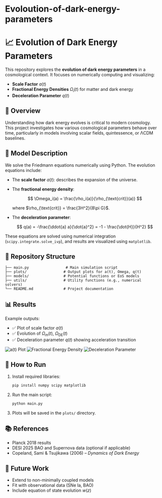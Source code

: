 # Evoloution-of-dark-energy-parameters
# 📈 Evolution of Dark Energy Parameters

This repository explores the **evolution of dark energy parameters** in a cosmological context. It focuses on numerically computing and visualizing:

* **Scale Factor** $a(t)$
* **Fractional Energy Densities** $\Omega_i(t)$ for matter and dark energy
* **Deceleration Parameter** $q(t)$

## 🧠 Overview

Understanding how dark energy evolves is critical to modern cosmology. This project investigates how various cosmological parameters behave over time, particularly in models involving scalar fields, quintessence, or ΛCDM baselines.

## 🧲 Model Description

We solve the Friedmann equations numerically using Python. The evolution equations include:

* The **scale factor** $a(t)$: describes the expansion of the universe.
* The **fractional energy density**:

  $$
  \Omega_i(a) = \frac{\rho_i(a)}{\rho_{\text{crit}}(a)}
  $$

  where $\rho_{\text{crit}} = \frac{3H^2}{8\pi G}$.
* The **deceleration parameter**:

  $$
  q(a) = -\frac{\ddot{a} a}{\dot{a}^2} = -1 - \frac{\dot{H}}{H^2}
  $$

These equations are solved using numerical integration (`scipy.integrate.solve_ivp`), and results are visualized using `matplotlib`.

## 📂 Repository Structure

```
├── main.py                 # Main simulation script
├── plots/                 # Output plots for a(t), Omega, q(t)
├── models/                # Potential functions or EoS models
├── utils/                 # Utility functions (e.g., numerical solvers)
└── README.md              # Project documentation
```

## 📊 Results

Example outputs:

* ✅ Plot of scale factor $a(t)$
* ✅ Evolution of $\Omega_m(t)$, $\Omega_{\text{DE}}(t)$
* ✅ Deceleration parameter $q(t)$ showing acceleration transition

![a(t) Plot](plots/scale_factor.png)
![Fractional Energy Density](plots/fractional_densities.png)
![Deceleration Parameter](plots/deceleration_parameter.png)

## 🚀 How to Run

1. Install required libraries:

   ```bash
   pip install numpy scipy matplotlib
   ```

2. Run the main script:

   ```bash
   python main.py
   ```

3. Plots will be saved in the `plots/` directory.

## 📚 References

* Planck 2018 results
* DESI 2025 BAO and Supernova data (optional if applicable)
* Copeland, Sami & Tsujikawa (2006) – *Dynamics of Dark Energy*

## 🧭 Future Work

* Extend to non-minimally coupled models
* Fit with observational data (SNe Ia, BAO)
* Include equation of state evolution $w(z)$

